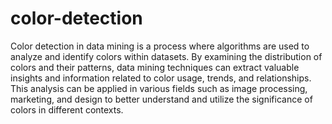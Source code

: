 # color-detection
Color detection in data mining is a process where algorithms are used to analyze and identify colors within datasets. By examining the distribution of colors and their patterns, data mining techniques can extract valuable insights and information related to color usage, trends, and relationships. This analysis can be applied in various fields such as image processing, marketing, and design to better understand and utilize the significance of colors in different contexts.
